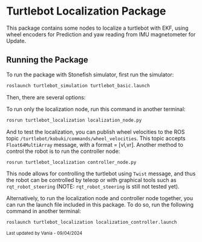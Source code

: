 # Turtlebot Localization Package

This package contains some nodes to localize a turtlebot with EKF, using wheel encoders for Prediction and yaw reading from IMU magnetometer for Update.

## Running the Package

To run the package with Stonefish simulator, first run the simulator:

```bash
roslaunch turtlebot_simulation turtlebot_basic.launch 
```

Then, there are several options:

To run only the localization node, run this command in another terminal:

```bash
rosrun turtlebot_localization localization_node.py
```

And to test the localization, you can publish wheel velocities to the ROS topic `/turtlebot/kobuki/commands/wheel_velocities`. This topic accepts `Float64MultiArray` message, with a format = [vl,vr]. Another method to control the robot is to run the controller node:

```bash
rosrun turtlebot_localization controller_node.py
```

This node allows for controlling the turtlebot using `Twist` message, and thus the robot can be controlled by teleop or with graphical tools such as `rqt_robot_steering` (NOTE: `rqt_robot_steering` is still not tested yet).

Alternatively, to run the localization node and controller node together, you can run the launch file included in this package. To do so, run the following command in another terminal:

```bash
roslaunch turtlebot_localization localization_controller.launch
```

<sup>
Last updated by Vania - 09/04/2024
</sup>